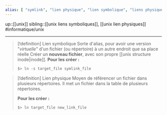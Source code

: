 ```yaml
---
alias: [ "symlink", "lien physique", "lien symbolique", "liens physiques", "liens symboliques" ]
---
```

up::[[unix]]
sibling::[[unix liens symboliques]], [[unix lien physiques]]
#informatique/unix 

----

> [!definition] Lien symbolique
> Sorte d'alias, pour avoir une version "_virtuelle_" d'un fichier (ou répertoire) à un autre endroit que sa place réelle
> Créer un **nouveau fichier**, avec son propre [[unix structure inode|inode]].
> **Pour les créer :**
> 
> ```bash
> $> ln -s target_file symlink_file
> ```

> [!definition] Lien physique
> Moyen de référencer un fichier dans plusieurs répertoires.
> Il met un fichier dans la table de plusieurs répertoires.
> 
> **Pour les créer :**
> ```bash
> $> ln target_file new_link_file
> ```
